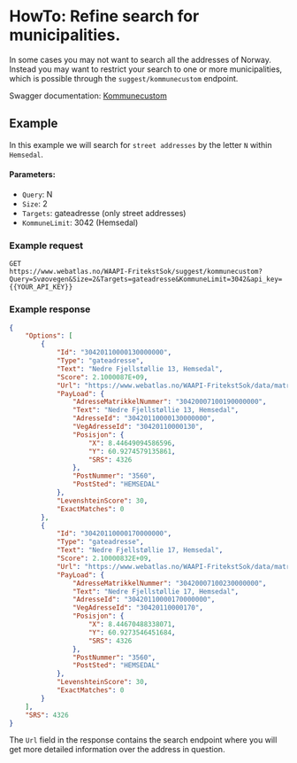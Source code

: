 # HowTo: Refine search for municipalities.
In some cases you may not want to search all the addresses of Norway. Instead you may want to restrict your search to one or more municipalities, which is possible through the ```suggest/kommunecustom``` endpoint.

Swagger documentation: [Kommunecustom](https://www.webatlas.no/WAAPI-FritekstSok/swagger-ui/#!/suggest/CustomKommuneSuggestionRequestkommunecustom_Get)

## Example
In this example we will search for ```street addresses``` by the letter ```N``` within ```Hemsedal```. 

#### Parameters:
* ```Query```: N 
* ```Size```: 2 
* ```Targets```: gateadresse (only street addresses) 
* ```KommuneLimit```: 3042 (Hemsedal)

### Example request
```
GET
https://www.webatlas.no/WAAPI-FritekstSok/suggest/kommunecustom?Query=Svøovegen&Size=2&Targets=gateadresse&KommuneLimit=3042&api_key={{YOUR_API_KEY}}
```

### Example response

```json
{
    "Options": [
        {
            "Id": "30420110000130000000",
            "Type": "gateadresse",
            "Text": "Nedre Fjellstøllie 13, Hemsedal",
            "Score": 2.1000087E+09,
            "Url": "https://www.webatlas.no/WAAPI-FritekstSok/data/matrikkel/adresse/gateadresse/30420110000130000000",
            "PayLoad": {
                "AdresseMatrikkelNummer": "30420007100190000000",
                "Text": "Nedre Fjellstøllie 13, Hemsedal",
                "AdresseId": "30420110000130000000",
                "VegAdresseId": "30420110000130",
                "Posisjon": {
                    "X": 8.44649094586596,
                    "Y": 60.9274579135861,
                    "SRS": 4326
                },
                "PostNummer": "3560",
                "PostSted": "HEMSEDAL"
            },
            "LevenshteinScore": 30,
            "ExactMatches": 0
        },
        {
            "Id": "30420110000170000000",
            "Type": "gateadresse",
            "Text": "Nedre Fjellstøllie 17, Hemsedal",
            "Score": 2.10000832E+09,
            "Url": "https://www.webatlas.no/WAAPI-FritekstSok/data/matrikkel/adresse/gateadresse/30420110000170000000",
            "PayLoad": {
                "AdresseMatrikkelNummer": "30420007100230000000",
                "Text": "Nedre Fjellstøllie 17, Hemsedal",
                "AdresseId": "30420110000170000000",
                "VegAdresseId": "30420110000170",
                "Posisjon": {
                    "X": 8.44670488338071,
                    "Y": 60.9273546451684,
                    "SRS": 4326
                },
                "PostNummer": "3560",
                "PostSted": "HEMSEDAL"
            },
            "LevenshteinScore": 30,
            "ExactMatches": 0
        }
    ],
    "SRS": 4326
}

```

The ```Url``` field in the response contains the search endpoint where you will get more detailed information over the address in question.  




